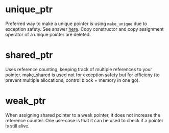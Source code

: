 # unique_ptr
Preferred way to make a unique pointer is using `make_unique` due to exception safety. See answer [here](https://stackoverflow.com/questions/19472550/exception-safety-and-make-unique).
Copy constructor and copy assignment operator of a unique pointer are deleted. 

# shared_ptr
Uses reference counting, keeping track of multiple references to your pointer. make_shared is used not for exception safety but for efficieny (to prevent multiple allocations, control block + memory in one go). 


# weak_ptr
When assigning shared pointer to a weak pointer, it does not increase the reference counter. One use-case is that it can be used to check if a pointer is still alive. 
